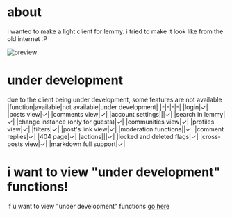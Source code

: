 # about
i wanted to make a light client for lemmy. i tried to make it look like from the old internet :P

![preview](https://github.com/user-attachments/assets/71a55300-3673-49e0-b0f3-d9e0718bba9e)

# under development
due to the client being under development, some features are not available
|function|available|not available|under development|
|-|-|-|-|
|login|✓|
|posts view|✓|
|comments view|✓|
|account settings|||✓|
|search in lemmy|✓|
|change instance (only for guests)|✓|
|communities view|✓|
|profiles view|✓|
|filters|✓|
|post's link view|✓|
|moderation functions||✓|
|comment replies|✓|
|404 page|✓|
|actions|||✓|
|locked and deleted flags|✓|
|cross-posts view|✓|
|markdown full support|✓|

# i want to view "under development" functions!

if u want to view "under development" functions [go here](https://github.com/lgor360/oldemmi/tree/dev)
